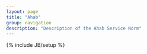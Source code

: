 ```yaml
---
layout: page
title: "Ahab"
group: navigation
description: "Description of the Ahab Service Norm"
---
```

{% include JB/setup %}
